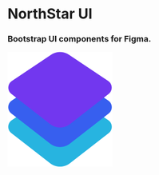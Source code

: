 # NorthStar UI
### Bootstrap UI components for Figma.

![alt text](https://github.com/sg1asgard/northstarui/blob/master/logo-nsui.svg)
